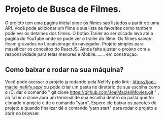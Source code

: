 # Projeto de Busca de Filmes.

O projeto tem uma página inicial onde os filmes sao listados a partir de uma API.
Você pode adicionar um filme a sua lista de favoritos como tambem pode ver os detalhes dos filmes.
O botão Trailer ao ser clicado leva até a pagina do YouTube  onde se pode ver o trailer do filme.
Os filmes salvos ficam gravados no Localstorage do navegador.
Projeto simples para  massificar os conceitos do ReactJS.
Ainda falta  ajustar  o projeto com a responsividade para telas menores e Mobile........ em construçao.

## Como  baixar e rodar na sua máquina?
Você pode acessar o projeto ja rodando pela Netlify pelo link : https://joel-maciel.netlify.app/   ou 
 pode criar um pasta no diretório  de sua escolha como o /C: dar o comando " git clone https://github.com/JoelMaciel/Movies.git " ,
 ao fazer o clone abra um terminal  de sua escolha dentro da pasta que foi clonado o projeto e de o comando "yarn".
 Espere ele baixar os pacotes do projeto e quando finalizar  dê o  comando 'yarn start" para rodar o projeto e abrir  no browser.


